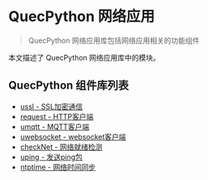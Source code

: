 # QuecPython 网络应用

> QuecPython 网络应用库包括网络应用相关的功能组件

本文描述了 QuecPython 网络应用库中的模块。

## QuecPython 组件库列表

- [ussl - SSL加密通信](./ussl.md)
- [request - HTTP客户端](./request.md)
- [umqtt - MQTT客户端](./umqtt.md)
- [uwebsocket - websocket客户端](./uwebsocket.md)
- [checkNet - 网络就绪检测](./checkNet.md)
- [uping - 发送ping包](./uping.md)
- [ntptime - 网络时间同步](./ntptime.md)

